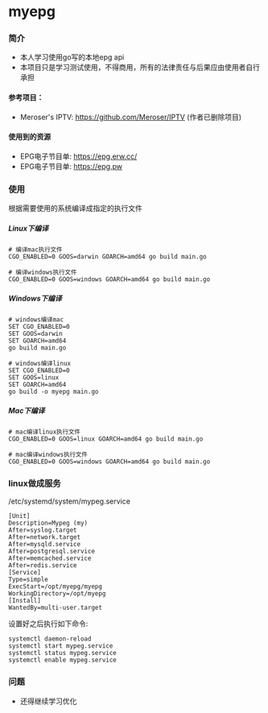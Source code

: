 # myepg
### 简介
- 本人学习使用go写的本地epg api 
- 本项目只是学习测试使用，不得商用，所有的法律责任与后果应由使用者自行承担
#### 参考项目：
- Meroser's IPTV: https://github.com/Meroser/IPTV   (作者已删除项目)

#### 使用到的资源
- EPG电子节目单: https://epg.erw.cc/
- EPG电子节目单: https://epg.pw

### 使用
根据需要使用的系统编译成指定的执行文件

##### Linux下编译
```
# 编译mac执行文件
CGO_ENABLED=0 GOOS=darwin GOARCH=amd64 go build main.go
 
# 编译windows执行文件
CGO_ENABLED=0 GOOS=windows GOARCH=amd64 go build main.go
```
##### Windows下编译
```
# windows编译mac
SET CGO_ENABLED=0
SET GOOS=darwin
SET GOARCH=amd64
go build main.go
 
# windows编译linux
SET CGO_ENABLED=0
SET GOOS=linux
SET GOARCH=amd64
go build -o myepg main.go
```
##### Mac下编译
```
# mac编译linux执行文件
CGO_ENABLED=0 GOOS=linux GOARCH=amd64 go build main.go
 
# mac编译windows执行文件
CGO_ENABLED=0 GOOS=windows GOARCH=amd64 go build main.go
```
### linux做成服务
/etc/systemd/system/mypeg.service

```
[Unit]
Description=Mypeg (my)
After=syslog.target
After=network.target
After=mysqld.service
After=postgresql.service
After=memcached.service
After=redis.service
[Service]
Type=simple
ExecStart=/opt/myepg/myepg
WorkingDirectory=/opt/myepg
[Install]
WantedBy=multi-user.target
```
设置好之后执行如下命令:
```
systemctl daemon-reload
systemctl start mypeg.service
systemctl status mypeg.service
systemctl enable mypeg.service
```
### 问题
- 还得继续学习优化
